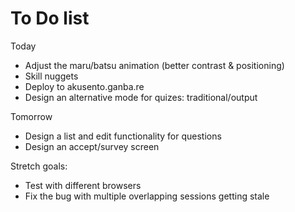 # To Do list

Today
- Adjust the maru/batsu animation (better contrast & positioning)
- Skill nuggets
- Deploy to akusento.ganba.re
- Design an alternative mode for quizes: traditional/output

Tomorrow
- Design a list and edit functionality for questions
- Design an accept/survey screen

Stretch goals:
- Test with different browsers
- Fix the bug with multiple overlapping sessions getting stale
